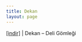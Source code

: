```yaml
---
title: Dekan
layout: page
---
```


<a href="https://cloud.mail.ru/public/0ec640c5516e/Dekan%20-%20Deli%20G%C3%B6mle%C4%9Fi" target="_blank">[indir]</a> | Dekan &#8211; Deli Gömleği